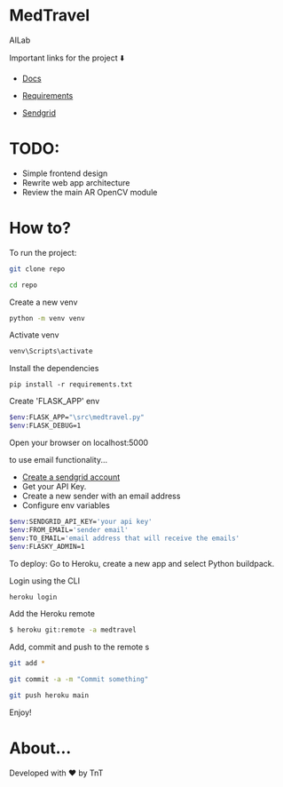 # MedTravel

AILab

Important links for the project ⬇️

- [Docs](https://instecchihuahua-my.sharepoint.com/personal/l16550545_chihuahua2_tecnm_mx/_layouts/15/onedrive.aspx?id=%2Fpersonal%2Fl16550545%5Fchihuahua2%5Ftecnm%5Fmx%2FDocuments%2FMedTravel&originalPath=aHR0cHM6Ly9pbnN0ZWNjaGlodWFodWEtbXkuc2hhcmVwb2ludC5jb20vOmY6L2cvcGVyc29uYWwvbDE2NTUwNTQ1X2NoaWh1YWh1YTJfdGVjbm1fbXgvRXZLTnlQUGxHZnRLaEhnVmVEdE9Fd1FCb3NkcTRIS3QtZHlJSUtpYXR4MTIwdz9ydGltZT1oYUU3QW5PeTJFZw)

- [Requirements](https://docs.google.com/document/d/1JblDgISOdw1_QR6QKgmp1FKlSLg8fkYq0PVs30nJd54/edit)

- [Sendgrid](https://app.sendgrid.com/)

# TODO:

- Simple frontend design
- Rewrite web app architecture
- Review the main AR OpenCV module

# How to?

To run the project:

```bash
git clone repo
```

```bash
cd repo
```

Create a new venv

```bash
python -m venv venv
```

Activate venv

```bash
venv\Scripts\activate
```

Install the dependencies

```
pip install -r requirements.txt
```

Create 'FLASK_APP' env

```bash
$env:FLASK_APP="\src\medtravel.py"
$env:FLASK_DEBUG=1
```

Open your browser on localhost:5000

to use email functionality...

- [Create a sendgrid account](https://sendgrid.com/)
- Get your API Key.
- Create a new sender with an email address
- Configure env variables

```bash
$env:SENDGRID_API_KEY='your api key'
$env:FROM_EMAIL='sender email'
$env:TO_EMAIL='email address that will receive the emails'
$env:FLASKY_ADMIN=1
```

To deploy:
Go to Heroku, create a new app and select Python buildpack.

Login using the CLI

```bash
heroku login
```

Add the Heroku remote

```bash
$ heroku git:remote -a medtravel
```

Add, commit and push to the remote
s

```bash
git add *
```

```bash
git commit -a -m "Commit something"
```

```bash
git push heroku main
```

Enjoy!

# About...

Developed with ❤️ by TnT
